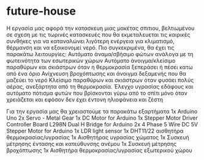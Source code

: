 # future-house
Η εργασία μας αφορά την κατασκευη μιας μακέτας σπιτιου, βελτιωμένου σε σχεση με τις τωρινές κατασκευές που θα εκμεταλευεται τις καιρικές συνθήκες για να καταναλώνει λιγότερη ενέργεια για κλιματισμό, θέρμανση και να εξοικονομεί νερό.
Πιο συγκεκριμένα, θα έχει τις παρακάτω λειτουργίες:
	Αυτόματο άναμα/σβήσιμο φώτων ανάλογα με τη φωτεινότητα των εσωτερικών χώρων
	Αυτόματο άνοιγμα/κλείσιμο παραθύρων και σκιάστρων όταν η θερμοκρασία ξεπεράσει ή πέσει κατω από ένα όριο
	Ανίχνευση βροχόπτωσης και άνοιγμα δεξαμενής που θα μαζεύει το νερό
	Κλείσιμο παραθύρων και σκιάστρων όταν φυσάει πολύς αέρας, ανεξάρτητα από τη θερμοκρασία.
	Έλεγχο υγρασίας εδάφους και αυτόματο πότισμα φυτών που βρίσκονται γύρω από το σπίτι μόνο όταν χρειάζεται και εφόσον δεν έχει έντονη ηλιοφάνεια και ζέστη
	
Για την εργασία μας θα χρειαστούμε τα παρακάτω εξαρτήματα
	1x Arduino Uno
	2x Servo - Metal Gear
	1x DC Motor for Arduino
	1x Stepper Motor Driver Controller Board L298N Dual H Bridge for Arduino
	2x 4 Phase 5 Wire DC 5V Stepper Motor for Arduino
	1x LDR light sensor
	1x DHT11/22 αισθητήρα θερμοκρασίας/υγρασίας	
	1x Αισθητήρας υγρασίας χώματος
	1x Συσκευή μέτρησης έντασης και κατεύθυνσης ανέμου
	1x Συσκευή μέτρησης βροχόπτωσης
	1x Αισθητήρα θερμοκρασίας/υγρασίας εξωτερικού χώρου
